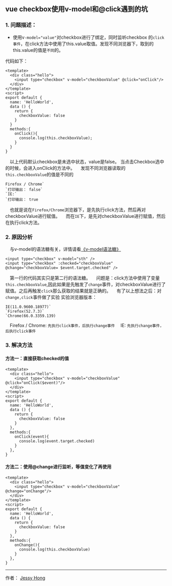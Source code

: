 ## vue checkbox使用v-model和@click遇到的坑

### 1. 问题描述：

- 使用v`-model="value"`对checkbox进行了绑定，同时监听checkbox 的`click事件`，在click方法中使用了this.value取值。发现不同浏览器下，取到的this.value的值是`不同`的。

代码如下：

```
<template>
  <div class="hello">
    <input type="checkbox" v-model="checkboxValue" @click="onClick"/>
  </div>
</template>
<script>
export default {
  name: 'HelloWorld',
  data () {
    return {
      checkboxValue: false
    }
  }
  methods:{
    onClick(){
      console.log(this.checkboxValue);
    }
  }
}
```

 以上代码默认checkbox是未选中状态，value是false。
当点击Checkbox选中的时候，会进入onClick的方法中。
 发现不同浏览器读取的`this.checkboxValue`的值是不同的

```
Firefox / Chrome`
`打印输出： false`
`IE:`
`打印输出： true
```

 也就是说在`Firefox/Chrome`浏览器下，是先执行click方法，然后再对checkboxValue进行赋值。
 而在`IE`下，是先对checkboxValue进行赋值，然后在执行click方法。

### 2. 原因分析

 与v-model的语法糖有关，详情请看[《v-model语法糖》](http://jessyhong.github.io/2018/03/25/v-model-explain-detail/)

```
<input type="checkbox" v-model="sth" />
<input type="checkbox" :checked="checkboxValue" @change="checkboxValue= $event.target.checked" />
```

 第一行的代码其实只是第二行的语法糖。
 问题是：click方法中使用了变量`this.checkboxValue`,因此如果是先触发了`change`事件，对checkboxValue进行了赋值。之后再触发`click`那么获取的结果就是正确的。
 有了以上想法之后：对`change,click`事件做了实验
实验浏览器版本：

```
IE(11.0.9600.18977)`
`Firefox(52.7.3)`
`Chrome(66.0.3359.139)
```

 Firefox / Chrome: `先执行click事件，后执行change事件`
 IE: `先执行change事件，后执行click事件`

### 3. 解决方法

#### 方法一：直接获取checked的值

```
<template>
  <div class="hello">
    <input type="checkbox" v-model="checkboxValue" @click="onClick($event)"/>
  </div>
</template>
<script>
export default {
  name: 'HelloWorld',
  data () {
    return {
      checkboxValue: false
    }
  },
  methods:{
    onClick(event){
      console.log(event.target.checked)
    }
  },
}
```

#### 方法二：使用@change进行监听，等值变化了再使用

```
<template>
  <div class="hello">
    <input type="checkbox" v-model="checkboxValue" @change="onChange"/>
  </div>
</template>
<script>
export default {
  name: 'HelloWorld',
  data () {
    return {
      checkboxValue: false
    }
  },
  methods:{
    onChange(){
      console.log(this.checkboxValue)
    }
  },
}
```

------

作者： [Jessy Hong](http://jessyhong.github.io/)

